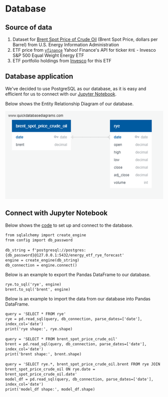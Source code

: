 # Database

## Source of data

1. Dataset for [Brent Spot Price of Crude Oil](https://www.eia.gov/dnav/pet/hist_xls/RBRTEd.xls) (Brent Spot Price, dollars per Barrel) from U.S. Energy Information Administration
2. ETF price from [`yfinance`](https://pypi.org/project/yfinance/) Yahoo! Finance's API for ticker `RYE` - Invesco S&P 500 Equal Weight Energy ETF
3. ETF portfolio holdings from [Invesco](https://www.invesco.com/us/financial-products/etfs/holdings?audienceType=Investor&ticker=RYE) for this ETF

## Database application

We've decided to use PostgreSQL as our database, as it is easy and efficient for us to connect with our [Jupyter Notebook](https://github.com/kobertlam/Energy_ETF_RYE_Forecast/blob/database/postgresql_connection.ipynb). 

Below shows the Entity Relationship Diagram of our database. 

![](Resources/ERD.png)

## Connect with Jupyter Notebook

Below shows the [code](https://github.com/kobertlam/Energy_ETF_RYE_Forecast/blob/database/postgresql_connection.ipynb) to set up and connect to the database. 

```
from sqlalchemy import create_engine
from config import db_password

db_string = f'postgresql://postgres:{db_password}@127.0.0.1:5432/energy_etf_rye_forecast'
engine = create_engine(db_string)
db_connection = engine.connect()
```

Below is an example to export the Pandas DataFrame to our database. 

```
rye.to_sql('rye', engine)
brent.to_sql('brent', engine)
```

Below is an example to import the data from our database into Pandas DataFrame. 

```
query = 'SELECT * FROM rye'
rye = pd.read_sql(query, db_connection, parse_dates=['date'], index_col='date')
print('rye shape:', rye.shape)

query = 'SELECT * FROM brent_spot_price_crude_oil'
brent = pd.read_sql(query, db_connection, parse_dates=['date'], index_col='date')
print('brent shape:', brent.shape)

query = 'SELECT rye.*, brent_spot_price_crude_oil.brent FROM rye JOIN brent_spot_price_crude_oil ON rye.date = brent_spot_price_crude_oil.date'
model_df = pd.read_sql(query, db_connection, parse_dates=['date'], index_col='date')
print('model_df shape:', model_df.shape)
```
